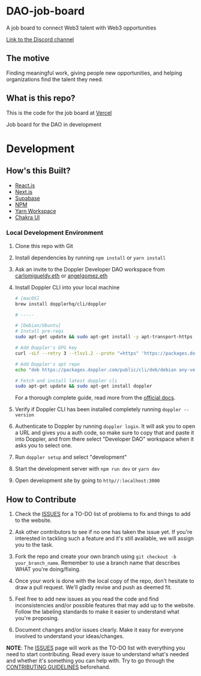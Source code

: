 # DAO-job-board
A job board to connect Web3 talent with Web3 opportunities 

[Link to the Discord channel](https://discord.com/channels/883478451850473483/888867921089138729/888877424257925200)

## The motive
Finding meaningful work, giving people new opportunities, and helping organizations find the talent they need. 

## **What is this repo?**

This is the code for the job board at [Vercel](https://job-board-sage.vercel.app)

Job board for the DAO in development

# **Development**

## **How's this Built?**

- [React.js](https://reactjs.org/)
- [Next.js](https://nextjs.org/)
- [Supabase](https://supabase.io/)
- [NPM](https://www.npmjs.com/)
- [Yarn Workspace](https://classic.yarnpkg.com/lang/en/docs/workspaces/)
- [Chakra UI](https://chakra-ui.com/)

### Local Development Environment

1. Clone this repo with Git
2. Install dependencies by running `npm install` or `yarn install`
3. Ask an invite to the Doppler Developer DAO workspace from [carlomigueldy.eth](https://github.com/carlomigueldy) or [angelgomez.eth](https://github.com/angeljgomezc)
4. Install Doppler CLI into your local machine
   ```bash
   # [macOS]
   brew install dopplerhq/cli/doppler

   # -----

   # [Debian/Ubuntu]
   # Install pre-reqs
   sudo apt-get update && sudo apt-get install -y apt-transport-https ca-certificates curl gnupg

   # Add Doppler's GPG key
   curl -sLf --retry 3 --tlsv1.2 --proto "=https" 'https://packages.doppler.com/public/cli/gpg.DE2A7741A397C129.key' | sudo apt-key add -

   # Add Doppler's apt repo
   echo "deb https://packages.doppler.com/public/cli/deb/debian any-version main" | sudo tee /etc/apt/sources.list.d/doppler-cli.list

   # Fetch and install latest doppler cli
   sudo apt-get update && sudo apt-get install doppler
   ```
   For a thorough complete guide, read more from the [official docs](https://docs.doppler.com/docs/enclave-installation).
   
5. Verify if Doppler CLI has been installed completely running `doppler --version`
6. Authenticate to Doppler by running `doppler login`. It will ask you to open a URL and gives you a auth code, so make sure to copy that and paste it into Doppler, and from there select "Developer DAO" workspace when it asks you to select one.
7. Run `doppler setup` and select "development"
8. Start the development server with `npm run dev` or `yarn dev`
9.  Open development site by going to `http//:localhost:3000`

## **How to Contribute**

1. Check the [ISSUES](https://github.com/Developer-DAO/DAO-job-board/issues) for a TO-DO list of problems to fix and things to add to the website.

2. Ask other contributors to see if no one has taken the issue yet. If you're interested in tackling such a feature and it's still available, we will assign you to the task.

3. Fork the repo and create your own branch using `git checkout -b your_branch_name`. Remember to use a branch name that describes WHAT you're doing/fixing.

4. Once your work is done with the local copy of the repo, don't hesitate to draw a pull request. We'll gladly revise and push as deemed fit.

5. Feel free to add new issues as you read the code and find inconsistencies and/or possible features that may add up to the website. Follow the labeling standards to make it easier to understand what you're proposing.

6. Document changes and/or issues clearly. Make it easy for everyone involved to understand your ideas/changes.

**NOTE**: The [ISSUES](https://github.com/Developer-DAO/DAO-job-board/issues) page will work as the TO-DO list with everything you need to start contributing. Read every issue to understand what's needed and whether it's something you can help with. Try to go through the [CONTRIBUTING GUIDELINES](https://github.com/Developer-DAO/developerdao.com/blob/main/CONTRIBUTING.md) beforehand.
